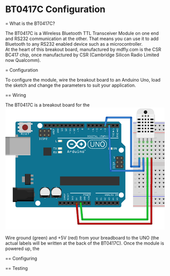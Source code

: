 BT0417C Configuration
==============

= What is the BT0417C?

The BT0417C is a Wireless Bluetooth TTL Transceiver Module on one end and RS232 communication at the other. That means you can use it to add Bluetooth to any RS232 enabled device such as a microcontroller.  
At the heart of this breakout board, manufactured by mdfly.com is the CSR BC417 chip, once manufactured by CSR (Cambridge Silicon Radio Limited now Qualcomm).

= Configuration

To configure the module, wire the breakout board to an Anduino Uno, load the sketch and change the parameters to suit your application.

== Wiring

The BT0417C is a breakout board for the 
![BT0417C Wiring](images/BT0417C-wiring.png)

Wire ground (green) and +5V (red) from your breadboard to the UNO (the actual labels will be written at the back of the BT0417C). Once the module is powered up, the 

== Configuring



== Testing

